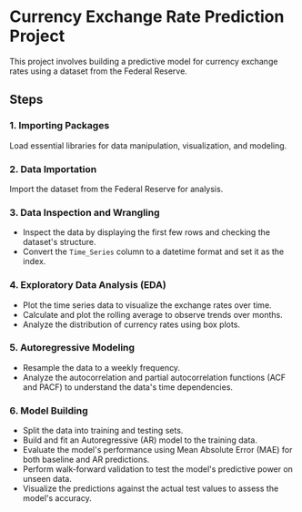 # Currency Exchange Rate Prediction Project

This project involves building a predictive model for currency exchange rates using a dataset from the Federal Reserve.

## Steps

### 1. Importing Packages
Load essential libraries for data manipulation, visualization, and modeling.

### 2. Data Importation
Import the dataset from the Federal Reserve for analysis.

### 3. Data Inspection and Wrangling
- Inspect the data by displaying the first few rows and checking the dataset's structure.
- Convert the `Time_Series` column to a datetime format and set it as the index.

### 4. Exploratory Data Analysis (EDA)
- Plot the time series data to visualize the exchange rates over time.
- Calculate and plot the rolling average to observe trends over months.
- Analyze the distribution of currency rates using box plots.

### 5. Autoregressive Modeling
- Resample the data to a weekly frequency.
- Analyze the autocorrelation and partial autocorrelation functions (ACF and PACF) to understand the data's time dependencies.

### 6. Model Building
- Split the data into training and testing sets.
- Build and fit an Autoregressive (AR) model to the training data.
- Evaluate the model's performance using Mean Absolute Error (MAE) for both baseline and AR predictions.
- Perform walk-forward validation to test the model's predictive power on unseen data.
- Visualize the predictions against the actual test values to assess the model's accuracy.
